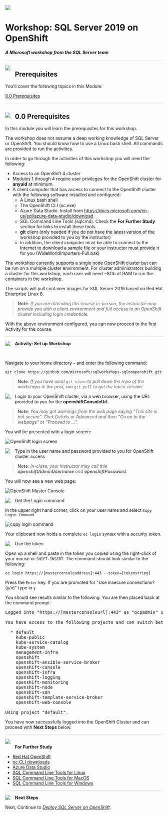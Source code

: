![](../graphics/microsoftlogo.png)

# Workshop: SQL Server 2019 on OpenShift

#### <i>A Microsoft workshop from the SQL Server team</i>

<p style="border-bottom: 1px solid lightgrey;"></p>

<img style="float: left; margin: 0px 15px 15px 0px;" src="../graphics/textbubble.png"> <h2>Prerequisites</h2>

You'll cover the following topics in this Module:

<dl>

  <dt><a href="#3-0">0.0 Prerequisites</a></dt>
  
</dl>

<p style="border-bottom: 1px solid lightgrey;"></p>

<h2><img style="float: left; margin: 0px 15px 15px 0px;" src="../graphics/pencil2.png"><a name="3-0">0.0 Prerequisites</a></h2>

In this module you will learn the prerequisites for this workshop.

The workshop does not assume a deep working knowledge of SQL Server or OpenShift. You should know how to use a Linux bash shell. All commands are provided to run the activities.

In order to go through the activities of this workshop you will need the following:

- Access to an OpenShift 4 cluster
- Modules 1 through 4 require user privileges for the OpenShift cluster for **anyuid** at minimum.
- A client computer that has access to connect to the OpenShift cluster with the following software installed and configured:
  - A Linux bash shell
  - The OpenShift CLI (oc.exe)
  - Azure Data Studio. Install from https://docs.microsoft.com/en-us/sql/azure-data-studio/download
  - SQL Command Line Tools (sqlcmd). Check the **For Further Study** section for links to install these tools.
  - **git** client (only needed if you do not have the latest version of the workshop provided to you by the instructor)
  - In addition, the client computer must be able to connect to the Internet to download a sample file or your instructor must provide it for you (WideWorldImporters-Full.bak)

The workshop currently supports a single node OpenShift cluster but can be run on a multiple cluster environment. For cluster administrators building a cluster for this workshop, each user will need ~8Gb of RAM to run the containers in the workshop.

The scripts will pull container images for SQL Server 2019 based on Red Hat Enterprise Linux 8.

>**Note**: *If you are attending this course in-person, the instructor may provide you with a client environment and full access to an OpenShift cluster including login credentials.*

With the above environment configured, you can now proceed to the first Activity for the course.

<p style="border-bottom: 1px solid lightgrey;"></p>

<p><img style="float: left; margin: 0px 15px 15px 0px;" src="../graphics/point1.png"><b><a name="aks">Activity: Set up Workshop</a></b></p>

<br>

Navigate to your home directory `~` and enter the following command:

`git clone https://github.com/microsoft/sqlworkshops-sqlonopenshift.git`

>**Note**: *If you have used `git clone` to pull down the repo of the workshops in the past, run `git pull`  to get the latest version.*

<p><img style="float: left; margin: 0px 15px 15px 0px;" src="../graphics/checkbox.png">Login to your OpenShift cluster, via a web browser, using the URL provided to you for the <b>openshiftConsoleUrl</b>.</p>

>**Note**: *You may get warnings from the web page saying "This site is not secure". Click Details or Advanced and then "Go on to the webpage" or "Proceed to ...".*

You will be presented with a login screen:

![OpenShift login screen](../graphics/OpenShift_Console_Login.jpg)

<p><img style="float: left; margin: 0px 15px 15px 0px;" src="../graphics/checkbox.png">Type in the user name and password provided to you for OpenShift cluster access</p>

>**Note**: *In-class, your instructor may call this **openshiftAdminUsername** and **openshiftPassword**.*

You will now see a new web page:

![OpenShift Master Console](../graphics/OpenShift_Master_Console.jpg)

<p><img style="float: left; margin: 0px 15px 15px 0px;" src="../graphics/checkbox.png">Get the Login command</p>

In the upper right hand corner, click on your user name and select `Copy Login Command` 

![copy login command](../graphics/OpenShift_Copy_Login.jpg)

Your clipboard now holds a complete `oc login` syntax with a security token. 

<p><img style="float: left; margin: 0px 15px 15px 0px;" src="../graphics/checkbox.png">Use the token</p>

Open up a shell and paste in the token you copied using the right-click of your mouse or `SHIFT-INSERT`. The command should look similar to the following:

`oc login https://[masterconsoleaddress]:443 --token=[tokenstring]`

Press the `Enter` key. If you are promoted for "Use insecure connections? (y/n)" type in `y`

You should see results similar to the following. You are then placed back at the command prompt:

<pre>Logged into "https://[masterconsoleurl]:443" as "ocpadmin" using the token provided.

You have access to the following projects and can switch between them with 'oc project projectname':

  * default
    kube-public
    kube-service-catalog
    kube-system
    management-infra
    openshift
    openshift-ansible-service-broker
    openshift-console
    openshift-infra
    openshift-logging
    openshift-monitoring
    openshift-node
    openshift-sdn
    openshift-template-service-broker
    openshift-web-console

Using project "default".
</pre>

You have now successfully logged into the OpenShift Cluster and can proceed with **Next Steps** below.

<p style="border-bottom: 1px solid lightgrey;"></p>

<p><img style="margin: 0px 15px 15px 0px;" src="../graphics/owl.png"><b>For Further Study</b></p>

- [Red Hat OpenShift](https://www.openshift.com/)
- [oc CLI downloads](https://www.okd.io/download.html)
- [Azure Data Studio](https://docs.microsoft.com/en-us/sql/azure-data-studio/what-is)
- [SQL Command Line Tools for Linux](https://docs.microsoft.com/en-us/sql/linux/sql-server-linux-setup-tools)
- [SQL Command Line Tools for MacOS](https://docs.microsoft.com/en-us/sql/linux/sql-server-linux-setup-tools?view=sql-server-2017#macos)
- [SQL Command Line Tools for Windows](https://www.microsoft.com/en-us/download/details.aspx?id=53591)

<p style="border-bottom: 1px solid lightgrey;"></p>

<p><img style="float: left; margin: 0px 15px 15px 0px;" src="../graphics/geopin.png"><b >Next Steps</b></p>

Next, Continue to <a href="01_Deploy.md" target="_blank"><i>
Deploy SQL Server on OpenShift</i></a>.
